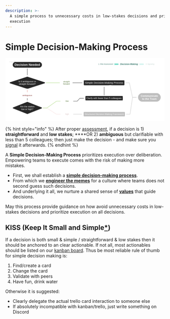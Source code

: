 ```yaml
---
description: >-
  A simple process to unnecessary costs in low-stakes decisions and prioritize
  execution
---
```


# Simple Decision-Making Process

![](../.gitbook/assets/decisions-simple.png)

{% hint style="info" %}
After proper [assessment](risk-assessment.md), if a decision is 1\) **straightforward** and **low stakes**; ****OR 2\) **ambiguous** but clarifiable with less than 5 colleagues; then just make the decision - and make sure you [signal](signaling.md) it afterwards.
{% endhint %}

A **Simple Decision-Making Process** prioritizes execution over deliberation. Empowering teams to execute comes with the risk of making more mistakes.

* First, we shall establish a [**simple decision-making process**](simple-decision-making-process.md#kiss-keep-it-small-and-simple). 
* From which we [**engineer the memes**](../resources/memes.md) for a culture where teams does not second guess such decisions. 
* And underlying it all, we nurture a shared sense of [**values**](https://dao-incubator.gitbook.io/wiki/) that guide decisions. 

May this process provide guidance on how avoid unnecessary costs in low-stakes decisions and prioritize execution on all decisions.

## KISS \(Keep It Small and Simple[\*](https://www.interaction-design.org/literature/topics/keep-it-simple-stupid)\)

If a decision is both small & simple / straightforward & low stakes then it should be anchored to an clear actionable. If not all, most actionables should be listed on our [kanban board](https://trello.com/b/XrAjqdlO/dao-incubator). Thus be most reliable rule of thumb for simple decision making is:

1. Find/create a card 
2. Change the card
3. Validate with peers
4. Have fun, drink water

 Otherwise it is suggested:

* Clearly delegate the actual trello card interaction to someone else
* If absolutely incompatible with kanban/trello, just write something on Discord

